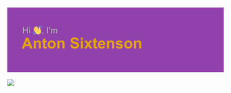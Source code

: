 ![Header Image](index.png)


 <img src="https://cdn.jsdelivr.net/gh/devicons/devicon/icons/c/c-original.svg" />

